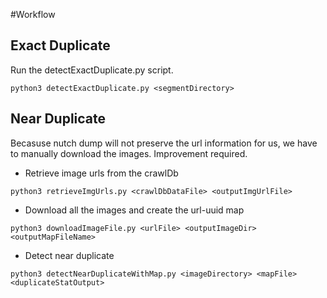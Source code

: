 #Workflow

## Exact Duplicate
Run the detectExactDuplicate.py script. 
```
python3 detectExactDuplicate.py <segmentDirectory>
```

## Near Duplicate

Becasuse nutch dump will not preserve the url information for us, we have to manually download the images. Improvement required.

* Retrieve image urls from the crawlDb
```
python3 retrieveImgUrls.py <crawlDbDataFile> <outputImgUrlFile>
```
* Download all the images and create the url-uuid map
```
python3 downloadImageFile.py <urlFile> <outputImageDir> <outputMapFileName>
```
* Detect near duplicate
```
python3 detectNearDuplicateWithMap.py <imageDirectory> <mapFile> <duplicateStatOutput>
```

